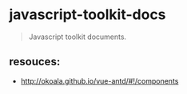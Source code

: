 # javascript-toolkit-docs
> Javascript toolkit documents.

## resouces:
+ http://okoala.github.io/vue-antd/#!/components
